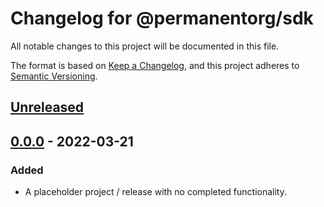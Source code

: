 # Changelog for @permanentorg/sdk

All notable changes to this project will be documented in this file.

The format is based on [Keep a Changelog](https://keepachangelog.com/en/1.0.0/),
and this project adheres to [Semantic Versioning](https://semver.org/spec/v2.0.0.html).

## [Unreleased]

## [0.0.0] - 2022-03-21
### Added
- A placeholder project / release with no completed functionality.

[Unreleased]: https://github.com/permanentorg/permanent-sdk/base/compare/@tvkitchen/base-constants@v0.0.0...HEAD
[0.0.0]: https://github.com/permanentorg/permanent-sdk/base/releases/tag/v0.0.0
